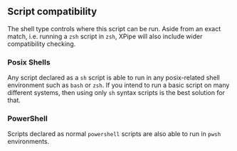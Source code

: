 ## Script compatibility

The shell type controls where this script can be run.
Aside from an exact match, i.e. running a `zsh` script in `zsh`, XPipe will also include wider compatibility checking.

### Posix Shells

Any script declared as a `sh` script is able to run in any posix-related shell environment such as `bash` or `zsh`.
If you intend to run a basic script on many different systems, then using only `sh` syntax scripts is the best solution for that.

### PowerShell

Scripts declared as normal `powershell` scripts are also able to run in `pwsh` environments.
